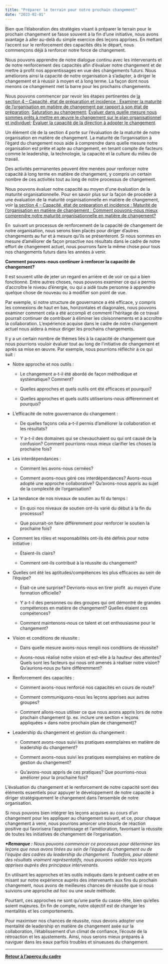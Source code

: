 ```yaml
---
title: "Préparer le terrain pour notre prochain changement"
date: "2023-02-01"
---
```


Bien que l’élaboration des stratégies visant à préparer le terrain pour le prochain changement se fasse souvent à la fin d’une initiative, nous avons avantage à aller au-delà du simple exercice des leçons apprises. En mettant l’accent sur le renforcement des capacités dès le départ, nous commençons déjà à renforcer notre force de changement.

Nous pouvons apprendre de notre dialogue continu avec les intervenants et de notre renforcement des capacités afin d’évaluer notre changement et de mettre à profit nos apprentissages en vue des changements futurs. Nous améliorons ainsi la capacité de notre organisation à s’adapter, à diriger le changement et à réussir à moyen et à long terme. La façon dont nous menons ce changement met la barre pour les prochains changements.

Nous pouvons commencer par revoir les étapes pertinentes de [la section 4 – Capacité, état de préparation et incidence : Examiner la maturité de l’organisation en matière de changement par rapport à son état de préparation](/capacite-etat-de-preparation-et-incidence/maturite-de-lorganisation-a-legard-du-changement/); [Saturation au changement](/saturation-au-changement-et-fatigue/); [Évaluer dans quelle mesure nous sommes prêts à mettre en œuvre le changement sur le plan organisationnel et individuel](/evaluer-dans-quelle-mesure-nous-sommes-prets-a-mettre-en-oeuvre-le-changement/); [Évaluer la capacité de la direction à adopter le changement](/evaluer-la-capacite-de-la-direction-a-adopter-le-changement/).

Un élément clé de la section 4 porte sur l’évaluation de la maturité de notre organisation en matière de changement. La maturité de l’organisation à l’égard du changement nous aide à comprendre dans quelle mesure notre organisation est prête et apte au changement, en tenant compte de facteurs comme le leadership, la technologie, la capacité et la culture du milieu de travail.

Des activités permanentes peuvent être menées pour renforcer notre capacité à long terme en matière de changement, y compris un certain nombre de ces activités tout au long de notre processus de changement.

Nous pouvons évaluer notre capacité au moyen d’une évaluation de la maturité organisationnelle. Pour en savoir plus sur la façon de procéder à une évaluation de la maturité organisationnelle en matière de changement, voir [la section 4 – Capacité, état de préparation et incidence : Maturité de l’organisation en matière de changement : Comment pouvons-nous mieux comprendre notre maturité organisationnelle en matière de changement?](/capacite-etat-de-preparation-et-incidence/maturite-de-lorganisation-a-legard-du-changement/)

En  suivant un processus de renforcement de la capacité de changement de notre organisation, nous serons bien placés pour diriger d’autres changements au fur et à mesure qu’ils se présenteront. Si nous sommes en mesure d’améliorer de façon proactive nos résultats dans le cadre de notre effort de changement actuel, nous pourrons faire la même chose pour tous nos changements futurs dans les années à venir.

**Comment pouvons-nous continuer à renforcer la capacité de changement?**

Il est souvent utile de jeter un regard en arrière et de voir ce qui a bien fonctionné. Entre autres choses, nous pouvons examiner ce qui a permis d’accroître le niveau d’énergie, ou qui a aidé toute personne à apprendre quelque chose de nouveau ou à modifier son point de vue.

Par exemple, si notre structure de gouvernance a été efficace, y compris les connexions de haut en bas, horizontales et diagonales, nous pouvons examiner comment cela a été accompli et comment l’héritage de ce travail pourrait continuer de contribuer à éliminer les cloisonnements et à accroître la collaboration. L’expérience acquise dans le cadre de notre changement actuel nous aidera à mieux diriger les prochains changements.

Il y a un certain nombre de thèmes liés à la capacité de changement que nous pourrions vouloir évaluer tout au long de l’initiative de changement et après sa mise en œuvre. Par exemple, nous pourrions réfléchir à ce qui suit :

- Notre approche et nos outils :
    
    - Le changement a-t-il été abordé de façon méthodique et systématique? Comment?
    
    - Quelles approches et quels outils ont été efficaces et pourquoi?
    
    - Quelles approches et quels outils utiliserions-nous différemment et pourquoi?

- L’efficacité de notre gouvernance du changement :
    
    - De quelles façons cela a-t-il permis d’améliorer la collaboration et les résultats?
    
    - Y a-t-il des domaines qui se chevauchaient ou qui ont causé de la confusion? Comment pourrions-nous mieux clarifier les choses la prochaine fois?

- Les interdépendances :
    
    - Comment les avons-nous cernées?
    
    - Comment avons-nous géré ces interdépendances? Avons-nous adopté une approche collaborative? Qu’avons-nous appris au sujet de la complexité de l’organisation?

- La tendance de nos niveaux de soutien au fil du temps :
    
    - En quoi nos niveaux de soutien ont-ils varié du début à la fin du processus?
    
    - Que pourrait-on faire différemment pour renforcer le soutien la prochaine fois?

- Comment les rôles et responsabilités ont-ils été définis pour notre initiative :
    
    - Étaient-ils clairs?
    
    - Comment ont-ils contribué à la réussite du changement?

- Quelles ont été les aptitudes/compétences les plus efficaces au sein de l’équipe?
    
    - Était-ce une surprise? Devrions-nous en tirer profit  au moyen d’une formation officielle?
    
    - Y a-t-il des personnes ou des groupes qui ont démontré de grandes compétences en matière de changement? Quelles étaient ces compétences?
    
    - Comment maintenons-nous ce talent et cet enthousiasme pour le changement?

- Vision et conditions de réussite :
    
    - Dans quelle mesure avons-nous rempli nos conditions de réussite?
    
    - Avons-nous réalisé notre vision et est-elle à la hauteur des attentes? Quels sont les facteurs qui nous ont amenés à réaliser notre vision? Qu’aurions‑nous pu faire différemment?

- Renforcement des capacités :
    
    - Comment avons-nous renforcé nos capacités en cours de route?
    
    - Comment communiquons-nous les leçons apprises aux autres groupes?
    
    - Comment allons-nous utiliser ce que nous avons appris lors de notre prochain changement (p. ex. inclure une section « leçons appliquées » dans notre prochain plan de changement)?

- Leadership du changement et gestion du changement :
    
    - Comment avons-nous suivi les pratiques exemplaires en matière de leadership du changement?
    
    - Comment avons-nous suivi les pratiques exemplaires en matière de gestion du changement?
    
    - Qu’avons-nous appris de ces pratiques? Que pourrions-nous améliorer pour la prochaine fois?

L’évaluation du changement et le renforcement de notre capacité sont des éléments essentiels pour appuyer le développement de notre capacité à diriger stratégiquement le changement dans l’ensemble de notre organisation.

Si nous pouvons bien intégrer les leçons acquises au cours d’un changement pour les appliquer au changement suivant, et ce, pour chaque changement à venir, nous pourrons amorcer une boucle de réaction positive qui favorisera l’apprentissage et l’amélioration, favorisant la réussite de toutes les initiatives de changement de l’organisation.

**_\*Remarque :_** _Nous pouvons commencer ce processus pour déterminer les leçons que nous avons tirées au sein de l’équipe du changement ou de l’équipe des cadres du leadership du changement. Toutefois, pour obtenir des résultats vraiment représentatifs, nous pouvons valider nos leçons apprises auprès des principaux intervenants._

En utilisant les approches et les outils indiqués dans le présent cadre et en misant sur notre expérience auprès des intervenants aux fins du prochain changement, nous avons de meilleures chances de réussite que si nous suivions une approche _ad hoc_ ou une seule méthode.

Pourtant, ces approches ne sont qu’une partie du casse-tête, bien qu’elles soient majeures. En fin de compte, notre objectif est de changer les mentalités et les comportements.

Pour maximiser nos chances de réussite, nous devons adopter une mentalité de leadership en matière de changement axée sur la collaboration, l’établissement d’un climat de confiance, l’écoute de la rétroaction et les ajustements. Ainsi, nous serons mieux préparés à naviguer dans les eaux parfois troubles et sinueuses du changement.

* * *

[**Retour à l’aperçu du cadre**](/un-cadre-pour-diriger-le-changement/)
